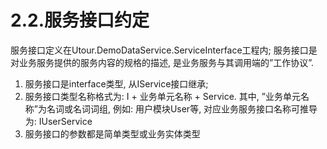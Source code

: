 # 2.2.服务接口约定
服务接口定义在Utour.DemoDataService.ServiceInterface工程内; 服务接口是对业务服务提供的服务内容的规格的描述, 是业务服务与其调用端的”工作协议”.
1. 服务接口是interface类型, 从IService接口继承;
2. 服务接口类型名称格式为: I + 业务单元名称 + Service. 其中, ”业务单元名  称”为名词或名词词组, 例如: 用户模块User等, 对应业务服务接口名称可推导为: IUserService
3. 服务接口的参数都是简单类型或业务实体类型

